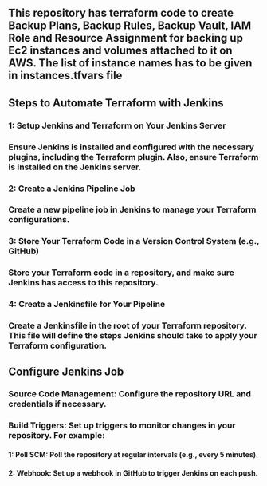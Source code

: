 ## This repository has terraform code to create Backup Plans, Backup Rules, Backup Vault, IAM Role and Resource Assignment for backing up Ec2 instances and volumes attached to it on AWS. The list of instance names has to be given in instances.tfvars file
## Steps to Automate Terraform with Jenkins
### 1: Setup Jenkins and Terraform on Your Jenkins Server
### Ensure Jenkins is installed and configured with the necessary plugins, including the Terraform plugin. Also, ensure Terraform is installed on the Jenkins server.

### 2: Create a Jenkins Pipeline Job
### Create a new pipeline job in Jenkins to manage your Terraform configurations.

### 3: Store Your Terraform Code in a Version Control System (e.g., GitHub)
### Store your Terraform code in a repository, and make sure Jenkins has access to this repository.

### 4: Create a Jenkinsfile for Your Pipeline
### Create a Jenkinsfile in the root of your Terraform repository. This file will define the steps Jenkins should take to apply your Terraform configuration.

## Configure Jenkins Job
### Source Code Management: Configure the repository URL and credentials if necessary.
### Build Triggers: Set up triggers to monitor changes in your repository. For example:
#### 1: Poll SCM: Poll the repository at regular intervals (e.g., every 5 minutes).
#### 2: Webhook: Set up a webhook in GitHub to trigger Jenkins on each push.